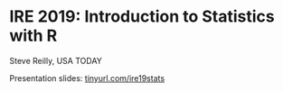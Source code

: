 # IRE 2019: Introduction to Statistics with R
Steve Reilly, USA TODAY

Presentation slides: [tinyurl.com/ire19stats](tinyurl.com/ire19stats)
